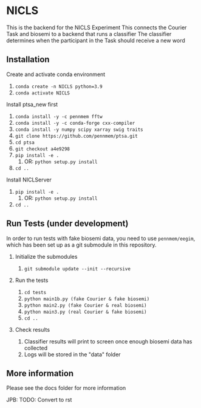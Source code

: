 # NICLS
This is the backend for the NICLS Experiment
This connects the Courier Task and biosemi to a backend that runs a classifier
The classifier determines when the participant in the Task should receive a new word

## Installation
Create and activate conda environment
1. `conda create -n NICLS python=3.9`
1. `conda activate NICLS`

Install ptsa_new first
1. `conda install -y -c pennmem fftw`
1. `conda install -y -c conda-forge cxx-compiler`
1. `conda install -y numpy scipy xarray swig traits`
1. `git clone https://github.com/pennmem/ptsa.git`
1. `cd ptsa`
1. `git checkout a4e9298`
1. `pip install -e .`
    1. OR: `python setup.py install`
1. `cd ..`

Install NICLServer
1. `pip install -e .`
    1. OR: `python setup.py install`
1. `cd ..`

## Run Tests (under development)

In order to run tests with fake biosemi data, you need to use `pennmem/eegim`,
which has been set up as a git submodule in this repository.

1. Initialize the submodules
    1. `git submodule update --init --recursive` 

1. Run the tests
    1. `cd tests`
    1. `python main1b.py (fake Courier & fake biosemi)`
    1. `python main2.py (fake Courier & real biosemi)`
    1. `python main3.py (real Courier & fake biosemi)`
    1. `cd ..`

1. Check results
    1. Classifier results will print to screen once enough biosemi data has collected
    1. Logs will be stored in the "data" folder

## More information
Please see the docs folder for more information

JPB: TODO: Convert to rst
